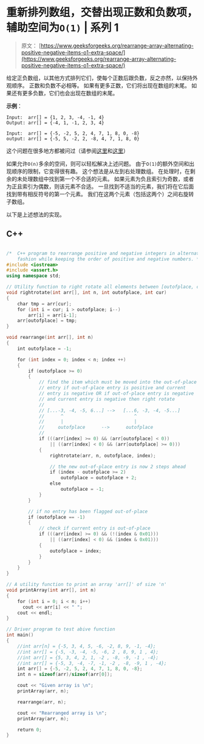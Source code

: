 # 重新排列数组，交替出现正数和负数项，辅助空间为`O(1)` | 系列 1

> 原文： [https://www.geeksforgeeks.org/rearrange-array-alternating-positive-negative-items-o1-extra-space/](https://www.geeksforgeeks.org/rearrange-array-alternating-positive-negative-items-o1-extra-space/)

给定正负数组，以其他方式排列它们，使每个正数后跟负数，反之亦然，以保持外观顺序。
正数和负数不必相等。 如果有更多正数，它们将出现在数组的末尾。 如果还有更多负数，它们也会出现在数组的末尾。

**示例**：

```
Input:  arr[] = {1, 2, 3, -4, -1, 4}
Output: arr[] = {-4, 1, -1, 2, 3, 4}

Input:  arr[] = {-5, -2, 5, 2, 4, 7, 1, 8, 0, -8}
output: arr[] = {-5, 5, -2, 2, -8, 4, 7, 1, 8, 0} 
```

这个问题在很多地方都被问过（请参阅[这里](https://www.geeksforgeeks.org/amazon-interview-set-118-campus-internship/)和[这里](https://www.geeksforgeeks.org/amazon-interview-set-114-campus-internship/)）

如果允许`O(n)`多余的空间，则可以轻松解决上述问题。 由于`O(1)`的额外空间和出现顺序的限制，它变得很有趣。
这个想法是从左到右处理数组。 在处理时，在剩余的未处理数组中找到第一个不合适的元素。 如果元素为负且索引为奇数，或者为正且索引为偶数，则该元素不合适。 一旦找到不适当的元素，我们将在它后面找到带有相反符号的第一个元素。 我们在这两个元素（包括这两个）之间右旋转子数组。

以下是上述想法的实现。

## C++ 

```cpp

/*  C++ program to rearrange positive and negative integers in alternate 
    fashion while keeping the order of positive and negative numbers. */
#include <iostream> 
#include <assert.h> 
using namespace std; 

// Utility function to right rotate all elements between [outofplace, cur] 
void rightrotate(int arr[], int n, int outofplace, int cur) 
{ 
    char tmp = arr[cur]; 
    for (int i = cur; i > outofplace; i--) 
        arr[i] = arr[i-1]; 
    arr[outofplace] = tmp; 
} 

void rearrange(int arr[], int n) 
{ 
    int outofplace = -1; 

    for (int index = 0; index < n; index ++) 
    { 
        if (outofplace >= 0) 
        { 
            // find the item which must be moved into the out-of-place 
            // entry if out-of-place entry is positive and current 
            // entry is negative OR if out-of-place entry is negative 
            // and current entry is negative then right rotate 
            // 
            // [...-3, -4, -5, 6...] -->   [...6, -3, -4, -5...] 
            //      ^                          ^ 
            //      |                          | 
            //     outofplace      -->      outofplace 
            // 
            if (((arr[index] >= 0) && (arr[outofplace] < 0)) 
                || ((arr[index] < 0) && (arr[outofplace] >= 0))) 
            { 
                rightrotate(arr, n, outofplace, index); 

                // the new out-of-place entry is now 2 steps ahead 
                if (index - outofplace >= 2) 
                    outofplace = outofplace + 2; 
                else
                    outofplace = -1; 
            } 
        } 

        // if no entry has been flagged out-of-place 
        if (outofplace == -1) 
        { 
            // check if current entry is out-of-place 
            if (((arr[index] >= 0) && (!(index & 0x01))) 
                || ((arr[index] < 0) && (index & 0x01))) 
            { 
                outofplace = index; 
            } 
        } 
    } 
} 

// A utility function to print an array 'arr[]' of size 'n' 
void printArray(int arr[], int n) 
{ 
    for (int i = 0; i < n; i++) 
      cout << arr[i] << " "; 
    cout << endl; 
} 

// Driver program to test abive function 
int main() 
{ 
    //int arr[n] = {-5, 3, 4, 5, -6, -2, 8, 9, -1, -4}; 
    //int arr[] = {-5, -3, -4, -5, -6, 2 , 8, 9, 1 , 4}; 
    //int arr[] = {5, 3, 4, 2, 1, -2 , -8, -9, -1 , -4}; 
    //int arr[] = {-5, 3, -4, -7, -1, -2 , -8, -9, 1 , -4}; 
    int arr[] = {-5, -2, 5, 2, 4, 7, 1, 8, 0, -8}; 
    int n = sizeof(arr)/sizeof(arr[0]); 

    cout << "Given array is \n"; 
    printArray(arr, n); 

    rearrange(arr, n); 

    cout << "Rearranged array is \n"; 
    printArray(arr, n); 

    return 0; 
} 

```